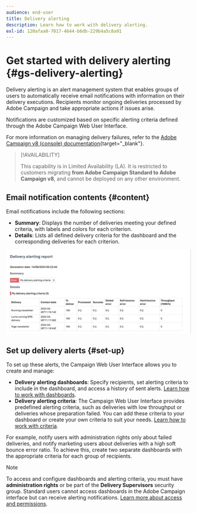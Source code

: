```yaml
---
audience: end-user
title: Delivery alerting
description: Learn how to work with delivery alerting.
exl-id: 120afaa0-7017-4644-b6db-229b4a5c8a91
---
```

# Get started with delivery alerting {#gs-delivery-alerting}

Delivery alerting is an alert management system that enables groups of users to automatically receive email notifications with information on their delivery executions. Recipients monitor ongoing deliveries processed by Adobe Campaign and take appropriate actions if issues arise.

Notifications are customized based on specific alerting criteria defined through the Adobe Campaign Web User Interface.

For more information on managing delivery failures, refer to the [Adobe Campaign v8 (console) documentation](https://experienceleague.adobe.com/en/docs/campaign/campaign-v8/send/failures/delivery-failures#send){target="_blank"}.

>[!AVAILABILITY]
>
>This capability is in Limited Availability (LA). It is restricted to customers migrating **from Adobe Campaign Standard to Adobe Campaign v8**, and cannot be deployed on any other environment.

## Email notification contents {#content}

Email notifications include the following sections:

* **Summary**: Displays the number of deliveries meeting your defined criteria, with labels and colors for each criterion.
* **Details**: Lists all defined delivery criteria for the dashboard and the corresponding deliveries for each criterion.

![Description: This screenshot shows the email notification layout, including the summary and details sections.](assets/alerting-email.png)

## Set up delivery alerts {#set-up}

To set up these alerts, the Campaign Web User Interface allows you to create and manage:

* **Delivery alerting dashboards**: Specify recipients, set alerting criteria to include in the dashboard, and access a history of sent alerts. [Learn how to work with dashboards](../msg/delivery-alerting-dashboards.md).
* **Delivery alerting criteria**: The Campaign Web User Interface provides predefined alerting criteria, such as deliveries with low throughput or deliveries whose preparation failed. You can add these criteria to your dashboard or create your own criteria to suit your needs. [Learn how to work with criteria](../msg/delivery-alerting-criteria.md).

For example, notify users with administration rights only about failed deliveries, and notify marketing users about deliveries with a high soft bounce error ratio. To achieve this, create two separate dashboards with the appropriate criteria for each group of recipients.

>[!NOTE]
>
>To access and configure dashboards and alerting criteria, you must have **administration rights** or be part of the **Delivery Supervisors** security group. Standard users cannot access dashboards in the Adobe Campaign interface but can receive alerting notifications. [Learn more about access and permissions](../get-started/permissions.md).